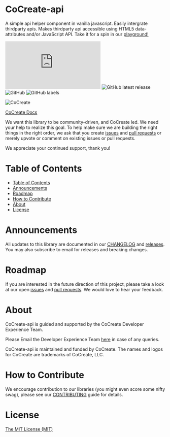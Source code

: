 # CoCreate-api
A simple api helper component in vanilla javascript. Easily intergrate thirdparty apis. Makes thirdparty api accessible using HTML5 data-attributes and/or JavaScript API. Take it for a spin in our [playground!](https://cocreate.app/docs/api)

![GitHub file size in bytes](https://img.shields.io/github/size/CoCreate-app/CoCreate-api/dist/CoCreate-api.min.js?label=minified%20size&style=for-the-badge) 
![GitHub latest release](https://img.shields.io/github/v/release/CoCreate-app/CoCreate-api?style=for-the-badge)
![GitHub](https://img.shields.io/github/license/CoCreate-app/CoCreate-api?style=for-the-badge) 
![GitHub labels](https://img.shields.io/github/labels/CoCreate-app/CoCreate-api/help%20wanted?style=for-the-badge)

![CoCreate](https://cdn.cocreate.app/logo.png)

[CoCreate Docs](https://cocreate.app/docs/api)


We want this library to be community-driven, and CoCreate led. We need your help to realize this goal. To help make sure we are building the right things in the right order, we ask that you create [issues](https://github.com/CoCreate-app/Realtime_Admin_CRM_and_CMS/issues) and [pull requests](https://github.com/CoCreate-app/Realtime_Admin_CRM_and_CMS/pulls) or merely upvote or comment on existing issues or pull requests.

We appreciate your continued support, thank you!

# Table of Contents

- [Table of Contents](#table-of-contents)
- [Announcements](#announcements)
- [Roadmap](#roadmap)
- [How to Contribute](#how-to-contribute)
- [About](#about)
- [License](#license)

<a name="announcements"></a>
# Announcements

All updates to this library are documented in our [CHANGELOG](https://github.com/CoCreate-app/CoCreate-api/blob/master/CHANGELOG.md) and [releases](https://github.com/CoCreate-app/CoCreate-api/releases). You may also subscribe to email for releases and breaking changes. 

<a name="roadmap"></a>
# Roadmap

If you are interested in the future direction of this project, please take a look at our open [issues](https://github.com/CoCreate-app/CoCreate-api/issues) and [pull requests](https://github.com/CoCreate-app/CoCreate-api/pulls). We would love to hear your feedback.


<a name="about"></a>
# About

CoCreate-api is guided and supported by the CoCreate Developer Experience Team.

Please Email the Developer Experience Team [here](mailto:develop@cocreate.app) in case of any queries.

CoCreate-api is maintained and funded by CoCreate. The names and logos for CoCreate are trademarks of CoCreate, LLC.

<a name="contribute"></a>
# How to Contribute

We encourage contribution to our libraries (you might even score some nifty swag), please see our [CONTRIBUTING](https://github.com/CoCreate-app/CoCreate-api/blob/master/CONTRIBUTING.md) guide for details.

# License
[The MIT License (MIT)](https://github.com/CoCreate-app/CoCreate-api/blob/master/LICENSE)

